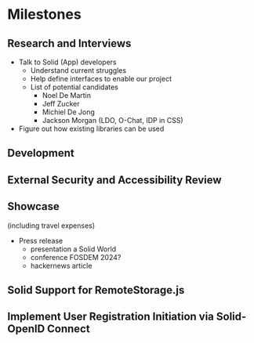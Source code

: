 # Milestones

## Research and Interviews

- Talk to Solid (App) developers
  - Understand current struggles
  - Help define interfaces to enable our project
  - List of potential candidates
    - Noel De Martin
    - Jeff Zucker
    - Michiel De Jong
    - Jackson Morgan (LDO, O-Chat, IDP in CSS)
- Figure out how existing libraries can be used

## Development

## External Security and Accessibility Review

## Showcase

(including travel expenses)

- Press release
  - presentation a Solid World
  - conference FOSDEM 2024?
  - hackernews article

## Solid Support for RemoteStorage.js

## Implement User Registration Initiation via Solid-OpenID Connect

